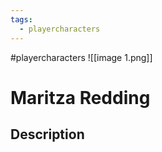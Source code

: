 ```yaml
---
tags:
  - playercharacters
---
```

#playercharacters
![[image 1.png]]
# Maritza Redding
## Description 
